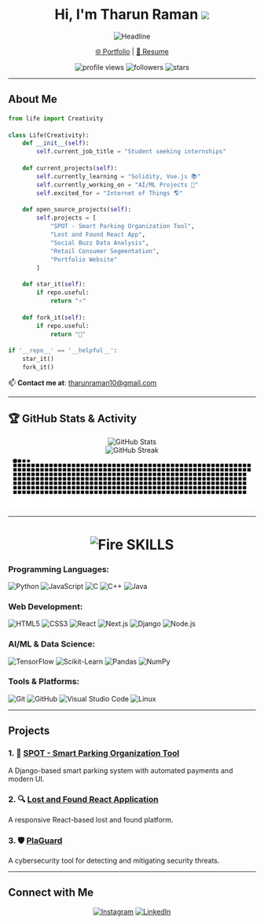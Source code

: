 <div align="center">
  <h1>Hi, I'm Tharun Raman <img src="https://media.giphy.com/media/hvRJCLFzcasrR4ia7z/giphy.gif" width="35"></h1>
  <img src="https://readme-typing-svg.herokuapp.com?color=%236FDA44&size=32&center=true&vCenter=true&width=600&height=50&lines=Web+Developer;Computer+Science+Student;Machine+Learning+Enthusiast" alt="Headline">
  <p><a href="https://myportfoliositeee.netlify.app/" target="_blank">🌐 Portfolio</a> | <a href="https://drive.google.com/file/d/1mKdCFkK3DRA2WBzYKmNAZnLYJ7wR0PSP/view?usp=drivesdk" target="_blank">📄 Resume</a></p>
  <img src="https://komarev.com/ghpvc/?username=tharun977&style=for-the-badge&logo=github" alt="profile views">
  <img src="https://img.shields.io/github/followers/tharun977?style=for-the-badge&logo=github" alt="followers">
  <img src="https://img.shields.io/github/stars/tharun977?style=for-the-badge&logo=github" alt="stars">
</div>

---

## About Me

```python
from life import Creativity

class Life(Creativity):
    def __init__(self):
        self.current_job_title = "Student seeking internships"

    def current_projects(self):
        self.currently_learning = "Solidity, Vue.js 📚"
        self.currently_working_on = "AI/ML Projects 🌱"
        self.excited_for = "Internet of Things 🌎"

    def open_source_projects(self):
        self.projects = [
            "SPOT - Smart Parking Organization Tool",
            "Lost and Found React App",
            "Social Buzz Data Analysis",
            "Retail Consumer Segmentation",
            "Portfolio Website"
        ]

    def star_it(self):
        if repo.useful:
            return "⭐"
     
    def fork_it(self):
        if repo.useful:
            return "🍴"

if '__repo__' == '__helpful__':
    star_it()
    fork_it()
```

📫 **Contact me at**: [tharunraman10@gmail.com](mailto:tharunraman10@gmail.com)

---

## 🏆 GitHub Stats & Activity

<p align="center">
  <img src="https://github-readme-stats.vercel.app/api?username=tharun977&show_icons=true&theme=radical" alt="GitHub Stats">
  <br>
  <img src="https://github-readme-streak-stats.herokuapp.com/?user=tharun977&theme=radical" alt="GitHub Streak">
  <br>
  <img src="https://github.com/tharun977/tharun977/blob/main/github-snake-dark.svg" alt="GitHub Contribution Snake">
</p>

---

<div align="center" >
<h1> <img src="https://raw.githubusercontent.com/Tarikul-Islam-Anik/Animated-Fluent-Emojis/master/Emojis/Travel%20and%20places/Fire.png" alt="Fire" width="60" height="60" /> SKILLS</h1>
 </div>

 
### Programming Languages:
<img alt="Python" src="https://img.shields.io/badge/Python-45b8d8?style=flat-square&logo=react&logoColor=white" />
<img alt="JavaScript" src="https://img.shields.io/badge/-JavaScript-45b8d8?style=flat-square&logo=react&logoColor=white" />
<img alt="C" src="https://img.shields.io/badge/-C-45b8d8?style=flat-square&logo=react&logoColor=white" />
<img alt="C++" src="https://img.shields.io/badge/-C++-45b8d8?style=flat-square&logo=react&logoColor=white" />
<img alt="Java" src="https://img.shields.io/badge/-Java-45b8d8?style=flat-square&logo=react&logoColor=white" />

### Web Development:
![HTML5](https://img.shields.io/badge/html5-%23E34F26.svg?style=for-the-badge&logo=html5&logoColor=white)
![CSS3](https://img.shields.io/badge/css3-%231572B6.svg?style=for-the-badge&logo=css3&logoColor=white)
![React](https://img.shields.io/badge/react-%2320232a.svg?style=for-the-badge&logo=react&logoColor=%2361DAFB)
![Next.js](https://img.shields.io/badge/next.js-%23000000.svg?style=for-the-badge&logo=next.js&logoColor=white)
![Django](https://img.shields.io/badge/django-%23092E20.svg?style=for-the-badge&logo=django&logoColor=white)
![Node.js](https://img.shields.io/badge/node.js-6DA55F?style=for-the-badge&logo=node.js&logoColor=white)

### AI/ML & Data Science:
![TensorFlow](https://img.shields.io/badge/TensorFlow-%23FF6F00.svg?style=for-the-badge&logo=tensorflow&logoColor=white)
![Scikit-Learn](https://img.shields.io/badge/scikit--learn-%23F7931E.svg?style=for-the-badge&logo=scikit-learn&logoColor=white)
![Pandas](https://img.shields.io/badge/pandas-%23150458.svg?style=for-the-badge&logo=pandas&logoColor=white)
![NumPy](https://img.shields.io/badge/numpy-%23013243.svg?style=for-the-badge&logo=numpy&logoColor=white)

### Tools & Platforms:
![Git](https://img.shields.io/badge/git-%23F05032.svg?style=for-the-badge&logo=git&logoColor=white)
![GitHub](https://img.shields.io/badge/github-%23181717.svg?style=for-the-badge&logo=github&logoColor=white)
![Visual Studio Code](https://img.shields.io/badge/VS%20Code-%23007ACC.svg?style=for-the-badge&logo=visual-studio-code&logoColor=white)
![Linux](https://img.shields.io/badge/Linux-FCC624.svg?style=for-the-badge&logo=linux&logoColor=black)

---

## Projects  

### 1. 🚗 [SPOT - Smart Parking Organization Tool](https://github.com/tharun977/spot-main)  
A Django-based smart parking system with automated payments and modern UI.  

### 2. 🔍 [Lost and Found React Application](https://github.com/tharun977/Lost-And-Found)  
A responsive React-based lost and found platform.  

### 3. 🛡️ [PlaGuard](https://github.com/tharun977/PlaGuard)  
A cybersecurity tool for detecting and mitigating security threats.  

---

## Connect with Me

<p align="center">
  <a href="https://instagram.com/tharun_10" target="_blank"><img src="https://img.shields.io/badge/Instagram-%23E4405F?style=for-the-badge&logo=instagram&logoColor=white" alt="Instagram"></a>
  <a href="https://linkedin.com/in/tharunraman" target="_blank"><img src="https://img.shields.io/badge/LinkedIn-%230077B5?style=for-the-badge&logo=linkedin&logoColor=white" alt="LinkedIn"></a>
</p>
